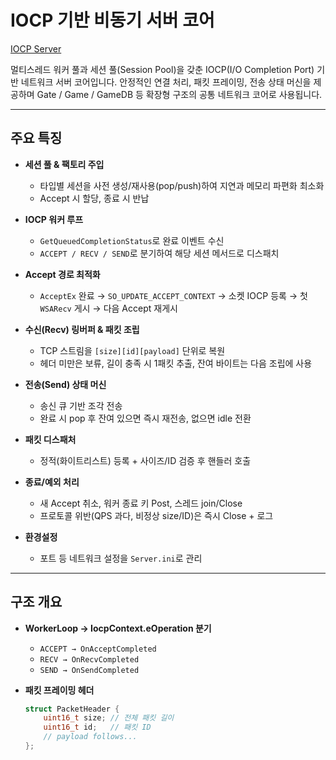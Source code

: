 
# IOCP 기반 비동기 서버 코어
[IOCP Server](https://www.notion.so/IOCP-25292dff9081805aae49c7d2d1165d73?source=copy_link)

멀티스레드 워커 풀과 세션 풀(Session Pool)을 갖춘 IOCP(I/O Completion Port) 기반 네트워크 서버 코어입니다. 안정적인 연결 처리, 패킷 프레이밍, 전송 상태 머신을 제공하며 Gate / Game / GameDB 등 확장형 구조의 공통 네트워크 코어로 사용됩니다.

---

## 주요 특징

- **세션 풀 & 팩토리 주입**
  - 타입별 세션을 사전 생성/재사용(pop/push)하여 지연과 메모리 파편화 최소화
  - Accept 시 할당, 종료 시 반납

- **IOCP 워커 루프**
  - `GetQueuedCompletionStatus`로 완료 이벤트 수신
  - `ACCEPT / RECV / SEND`로 분기하여 해당 세션 메서드로 디스패치

- **Accept 경로 최적화**
  - `AcceptEx` 완료 → `SO_UPDATE_ACCEPT_CONTEXT` → 소켓 IOCP 등록 → 첫 `WSARecv` 게시 → 다음 Accept 재게시

- **수신(Recv) 링버퍼 & 패킷 조립**
  - TCP 스트림을 `[size][id][payload]` 단위로 복원
  - 헤더 미만은 보류, 길이 충족 시 1패킷 추출, 잔여 바이트는 다음 조립에 사용

- **전송(Send) 상태 머신**
  - 송신 큐 기반 조각 전송
  - 완료 시 pop 후 잔여 있으면 즉시 재전송, 없으면 idle 전환

- **패킷 디스패처**
  - 정적(화이트리스트) 등록 + 사이즈/ID 검증 후 핸들러 호출

- **종료/예외 처리**
  - 새 Accept 취소, 워커 종료 키 Post, 스레드 join/Close
  - 프로토콜 위반(QPS 과다, 비정상 size/ID)은 즉시 Close + 로그

- **환경설정**
  - 포트 등 네트워크 설정을 `Server.ini`로 관리

---

## 구조 개요

- **WorkerLoop → IocpContext.eOperation 분기**
  - `ACCEPT → OnAcceptCompleted`
  - `RECV → OnRecvCompleted`
  - `SEND → OnSendCompleted`

- **패킷 프레이밍 헤더**
  ```cpp
  struct PacketHeader {
      uint16_t size; // 전체 패킷 길이
      uint16_t id;   // 패킷 ID
      // payload follows...
  };
